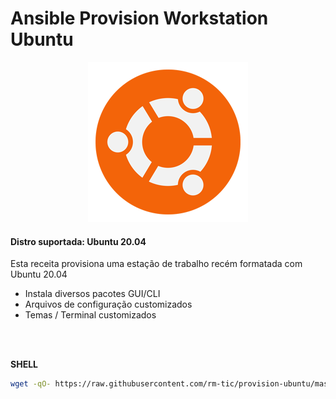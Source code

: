 # Ansible Provision Workstation Ubuntu

<p align="center">
  <img src="img/ubuntu_logo.png">
</p>

#### Distro suportada: Ubuntu 20.04

Esta receita provisiona uma estação de trabalho recém formatada com Ubuntu 20.04

- Instala diversos pacotes GUI/CLI
- Arquivos de configuração customizados
- Temas / Terminal customizados


<br>
<br>

**SHELL**
```bash
wget -qO- https://raw.githubusercontent.com/rm-tic/provision-ubuntu/master/provision_ubuntu_init.sh | bash -
```


